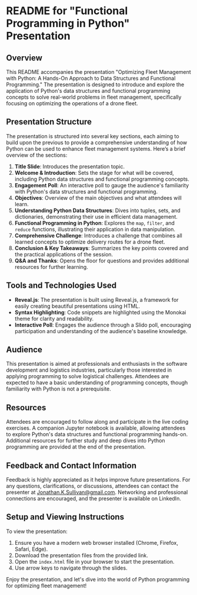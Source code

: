 # README for "Functional Programming in Python" Presentation

## Overview
This README accompanies the presentation "Optimizing Fleet Management with Python: A Hands-On Approach to Data Structures and Functional Programming." The presentation is designed to introduce and explore the application of Python's data structures and functional programming concepts to solve real-world problems in fleet management, specifically focusing on optimizing the operations of a drone fleet.

## Presentation Structure
The presentation is structured into several key sections, each aiming to build upon the previous to provide a comprehensive understanding of how Python can be used to enhance fleet management systems. Here’s a brief overview of the sections:

1. **Title Slide**: Introduces the presentation topic.
2. **Welcome & Introduction**: Sets the stage for what will be covered, including Python data structures and functional programming concepts.
3. **Engagement Poll**: An interactive poll to gauge the audience's familiarity with Python's data structures and functional programming.
4. **Objectives**: Overview of the main objectives and what attendees will learn.
5. **Understanding Python Data Structures**: Dives into tuples, sets, and dictionaries, demonstrating their use in efficient data management.
6. **Functional Programming in Python**: Explores the `map`, `filter`, and `reduce` functions, illustrating their application in data manipulation.
7. **Comprehensive Challenge**: Introduces a challenge that combines all learned concepts to optimize delivery routes for a drone fleet.
8. **Conclusion & Key Takeaways**: Summarizes the key points covered and the practical applications of the session.
9. **Q&A and Thanks**: Opens the floor for questions and provides additional resources for further learning.

## Tools and Technologies Used
- **Reveal.js**: The presentation is built using Reveal.js, a framework for easily creating beautiful presentations using HTML.
- **Syntax Highlighting**: Code snippets are highlighted using the Monokai theme for clarity and readability.
- **Interactive Poll**: Engages the audience through a Slido poll, encouraging participation and understanding of the audience's baseline knowledge.

## Audience
This presentation is aimed at professionals and enthusiasts in the software development and logistics industries, particularly those interested in applying programming to solve logistical challenges. Attendees are expected to have a basic understanding of programming concepts, though familiarity with Python is not a prerequisite.

## Resources
Attendees are encouraged to follow along and participate in the live coding exercises. A companion Jupyter notebook is available, allowing attendees to explore Python's data structures and functional programming hands-on. Additional resources for further study and deep dives into Python programming are provided at the end of the presentation.

## Feedback and Contact Information
Feedback is highly appreciated as it helps improve future presentations. For any questions, clarifications, or discussions, attendees can contact the presenter at Jonathan.K.Sullivan@gmail.com. Networking and professional connections are encouraged, and the presenter is available on LinkedIn.

## Setup and Viewing Instructions
To view the presentation:
1. Ensure you have a modern web browser installed (Chrome, Firefox, Safari, Edge).
2. Download the presentation files from the provided link.
3. Open the `index.html` file in your browser to start the presentation.
4. Use arrow keys to navigate through the slides.

Enjoy the presentation, and let's dive into the world of Python programming for optimizing fleet management!